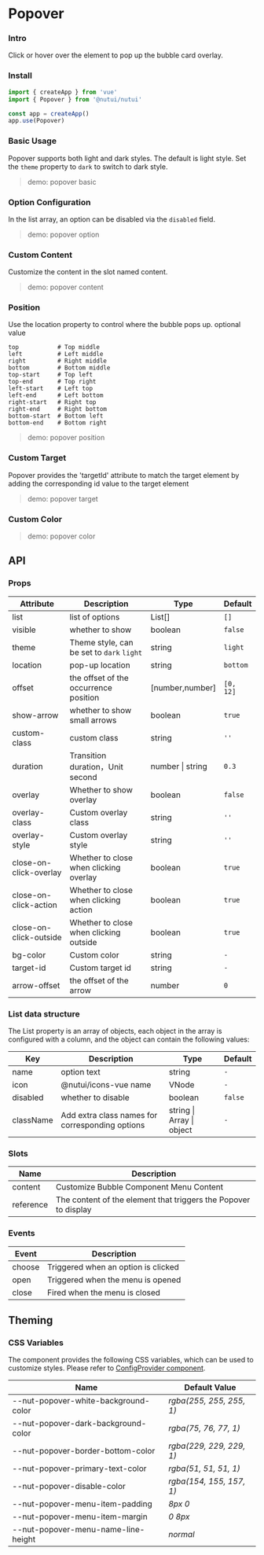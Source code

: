 # Popover

### Intro

Click or hover over the element to pop up the bubble card overlay.

### Install

```javascript
import { createApp } from 'vue'
import { Popover } from '@nutui/nutui'

const app = createApp()
app.use(Popover)
```

### Basic Usage

Popover supports both light and dark styles. The default is light style. Set the `theme` property to `dark` to switch to dark style.

> demo: popover basic

### Option Configuration

In the list array, an option can be disabled via the `disabled` field.

> demo: popover option

### Custom Content

Customize the content in the slot named content.

> demo: popover content

### Position

Use the location property to control where the bubble pops up. optional value

```
top           # Top middle
left          # Left middle
right         # Right middle
bottom        # Bottom middle
top-start     # Top left
top-end       # Top right
left-start    # Left top
left-end      # Left bottom
right-start   # Right top
right-end     # Right bottom
bottom-start  # Bottom left
bottom-end    # Bottom right
```

> demo: popover position

### Custom Target

Popover provides the 'targetId' attribute to match the target element by adding the corresponding id value to the target element

> demo: popover target

### Custom Color

> demo: popover color

## API

### Props

| Attribute | Description | Type | Default |
| --- | --- | --- | --- |
| list | list of options | List[] | `[]` |
| visible | whether to show | boolean | `false` |
| theme | Theme style, can be set to `dark` `light` | string | `light` |
| location | pop-up location | string | `bottom` |
| offset | the offset of the occurrence position | [number,number] | `[0, 12]` |
| show-arrow | whether to show small arrows | boolean | `true` |
| custom-class | custom class | string | `''` |
| duration | Transition duration，Unit second | number \| string | `0.3` |
| overlay | Whether to show overlay | boolean | `false` |
| overlay-class | Custom overlay class | string | `''` |
| overlay-style | Custom overlay style | string | `''` |
| close-on-click-overlay | Whether to close when clicking overlay | boolean | `true` |
| close-on-click-action | Whether to close when clicking action | boolean | `true` |
| close-on-click-outside | Whether to close when clicking outside | boolean | `true` |
| bg-color | Custom color | string | `-` |
| target-id | Custom target id | string | `-` |
| arrow-offset | the offset of the arrow | number | `0` |

### List data structure

The List property is an array of objects, each object in the array is configured with a column, and the object can contain the following values:

| Key | Description | Type | Default |
| --- | --- | --- | --- |
| name | option text | string | `-` |
| icon | @nutui/icons-vue name | VNode | `-` |
| disabled | whether to disable | boolean | `false` |
| className | Add extra class names for corresponding options | string \| Array \| object | `-` |

### Slots

| Name | Description |
| --- | --- |
| content | Customize Bubble Component Menu Content |
| reference | The content of the element that triggers the Popover to display |

### Events

| Event | Description |
| --- | --- |
| choose | Triggered when an option is clicked |
| open | Triggered when the menu is opened |
| close | Fired when the menu is closed |

## Theming

### CSS Variables

The component provides the following CSS variables, which can be used to customize styles. Please refer to [ConfigProvider component](#/en-US/component/configprovider).

| Name | Default Value |
| --- | --- |
| --nut-popover-white-background-color | _rgba(255, 255, 255, 1)_ |
| --nut-popover-dark-background-color | _rgba(75, 76, 77, 1)_ |
| --nut-popover-border-bottom-color | _rgba(229, 229, 229, 1)_ |
| --nut-popover-primary-text-color | _rgba(51, 51, 51, 1)_ |
| --nut-popover-disable-color | _rgba(154, 155, 157, 1)_ |
| --nut-popover-menu-item-padding | _8px 0_ |
| --nut-popover-menu-item-margin | _0 8px_ |
| --nut-popover-menu-name-line-height | _normal_ |
